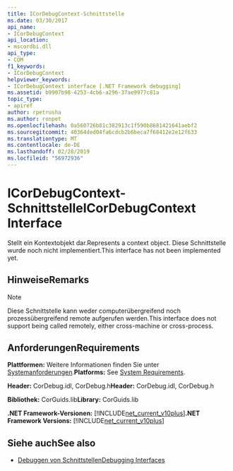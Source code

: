 ```yaml
---
title: ICorDebugContext-Schnittstelle
ms.date: 03/30/2017
api_name:
- ICorDebugContext
api_location:
- mscordbi.dll
api_type:
- COM
f1_keywords:
- ICorDebugContext
helpviewer_keywords:
- ICorDebugContext interface [.NET Framework debugging]
ms.assetid: b9907b98-4253-4cb6-a296-37ae9977c81a
topic_type:
- apiref
author: rpetrusha
ms.author: ronpet
ms.openlocfilehash: 0a560726b81c382913c1f590b8681421641aebf2
ms.sourcegitcommit: 40364ded04fa6cdcb2b6beca7f68412e2e12f633
ms.translationtype: MT
ms.contentlocale: de-DE
ms.lasthandoff: 02/28/2019
ms.locfileid: "56972936"
---
```

# <a name="icordebugcontext-interface"></a><span data-ttu-id="d0c31-102">ICorDebugContext-Schnittstelle</span><span class="sxs-lookup"><span data-stu-id="d0c31-102">ICorDebugContext Interface</span></span>

<span data-ttu-id="d0c31-103">Stellt ein Kontextobjekt dar.</span><span class="sxs-lookup"><span data-stu-id="d0c31-103">Represents a context object.</span></span> <span data-ttu-id="d0c31-104">Diese Schnittstelle wurde noch nicht implementiert.</span><span class="sxs-lookup"><span data-stu-id="d0c31-104">This interface has not been implemented yet.</span></span>  
  
## <a name="remarks"></a><span data-ttu-id="d0c31-105">Hinweise</span><span class="sxs-lookup"><span data-stu-id="d0c31-105">Remarks</span></span>  
  
> [!NOTE]
>  <span data-ttu-id="d0c31-106">Diese Schnittstelle kann weder computerübergreifend noch prozessübergreifend remote aufgerufen werden.</span><span class="sxs-lookup"><span data-stu-id="d0c31-106">This interface does not support being called remotely, either cross-machine or cross-process.</span></span>  
  
## <a name="requirements"></a><span data-ttu-id="d0c31-107">Anforderungen</span><span class="sxs-lookup"><span data-stu-id="d0c31-107">Requirements</span></span>  
 <span data-ttu-id="d0c31-108">**Plattformen:** Weitere Informationen finden Sie unter [Systemanforderungen](../../../../docs/framework/get-started/system-requirements.md).</span><span class="sxs-lookup"><span data-stu-id="d0c31-108">**Platforms:** See [System Requirements](../../../../docs/framework/get-started/system-requirements.md).</span></span>  
  
 <span data-ttu-id="d0c31-109">**Header:** CorDebug.idl, CorDebug.h</span><span class="sxs-lookup"><span data-stu-id="d0c31-109">**Header:** CorDebug.idl, CorDebug.h</span></span>  
  
 <span data-ttu-id="d0c31-110">**Bibliothek:** CorGuids.lib</span><span class="sxs-lookup"><span data-stu-id="d0c31-110">**Library:** CorGuids.lib</span></span>  
  
 <span data-ttu-id="d0c31-111">**.NET Framework-Versionen:** [!INCLUDE[net_current_v10plus](../../../../includes/net-current-v10plus-md.md)]</span><span class="sxs-lookup"><span data-stu-id="d0c31-111">**.NET Framework Versions:** [!INCLUDE[net_current_v10plus](../../../../includes/net-current-v10plus-md.md)]</span></span>  
  
## <a name="see-also"></a><span data-ttu-id="d0c31-112">Siehe auch</span><span class="sxs-lookup"><span data-stu-id="d0c31-112">See also</span></span>
- [<span data-ttu-id="d0c31-113">Debuggen von Schnittstellen</span><span class="sxs-lookup"><span data-stu-id="d0c31-113">Debugging Interfaces</span></span>](../../../../docs/framework/unmanaged-api/debugging/debugging-interfaces.md)
